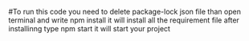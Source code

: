 #To run this code 
you need to delete package-lock json file than open terminal and write 
npm install
it will install all the requirement file 
after installinng type npm start it will start your project
